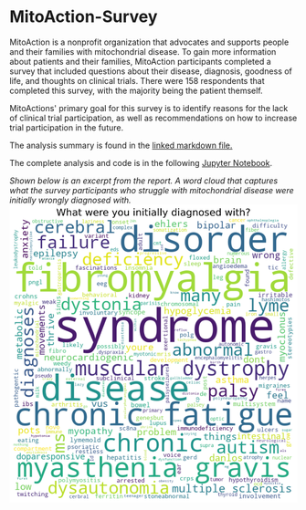 # MitoAction-Survey
MitoAction is a nonprofit organization that advocates and supports people and their families with mitochondrial disease. To gain more information about patients and their families, MitoAction participants completed a survey that included questions about their disease, diagnosis, goodness of life, and thoughts on clinical trials. There were 158 respondents that completed this survey, with the majority being the patient themself.


MitoActions' primary goal for this survey is to identify reasons for the lack of clinical trial participation, as well as recommendations on how to increase trial participation in the future.

The analysis summary is found in the [linked markdown file.](Summary_Report.md)

The complete analysis and code is in the following [Jupyter Notebook](mtioaction.ipynb).

*Shown below is an excerpt from the report. A word cloud that captures what the survey participants who struggle with mitochondrial disease were initially wrongly diagnosed with.*
![](figures/initialDiagnosisWordCloud.svg)



